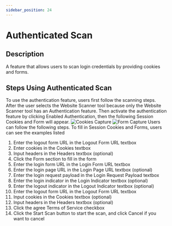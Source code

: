 ```yaml
---
sidebar_position: 24
---
```


# Authenticated Scan

## Description 
A feature that allows users to scan login credentials by providing cookies and forms.

## Steps Using Authenticated Scan
To use the authentication feature, users first follow the scanning steps. After the user selects the Website Scanner tool because only the Website Scanner tool has an Authentication feature. Then activate the authentication feature by clicking Enabled Authentication, then the following Session Cookies and Form will appear.
![Cookies Capture](/img/capture/cookies.png) ![Form Capture](/img/capture/form.png)
Users can follow the following steps.
To fill in Session Cookies and Forms, users can see the examples listed
1. Enter the logout form URL in the Logout Form URL textbox 
2. Enter cookies in the Cookies textbox 
3. Input headers in the Headers textbox (optional)
4. Click the Form section to fill in the form 
5. Enter the login form URL in the Login Form URL textbox 
6. Enter the login page URL in the Login Page URL textbox (optional)
7. Enter the login request payload in the Login Request Payload textbox 
8. Enter the login indicator in the Login Indicator textbox (optional)
9. Enter the logout indicator in the Logout Indicator textbox (optional)
10. Enter the logout form URL in the Logout Form URL textbox 
11. Input cookies in the Cookies textbox (optional)
12. Input headers in the Headers textbox (optional)
13. Click the agree Terms of Service checkbox 
14. Click the Start Scan button to start the scan, and click Cancel if you want to cancel
